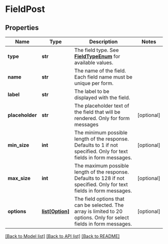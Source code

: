 # FieldPost

## Properties
Name | Type | Description | Notes
------------ | ------------- | ------------- | -------------
**type** | **str** | The field type. See [**FieldTypeEnum**](Enums.md#FieldTypeEnum) for available values. | 
**name** | **str** | The name of the field. Each field name must be unique per form. | 
**label** | **str** | The label to be displayed with the field. | 
**placeholder** | **str** | The placeholder text of the field that will be rendered. Only for form messages  | [optional] 
**min_size** | **int** | The minimum possible length of the response. Defaults to 1 if not specified. Only for text fields in form messages.  | [optional] 
**max_size** | **int** | The maximum possible length of the response. Defaults to 128 if not specified. Only for text fields in form messages.  | [optional] 
**options** | [**list[Option]**](Option.md) | The field options that can be selected. The array is limited to 20 options. Only for select fields in form messages.  | [optional] 

[[Back to Model list]](../README.md#documentation-for-models) [[Back to API list]](../README.md#documentation-for-api-endpoints) [[Back to README]](../README.md)


